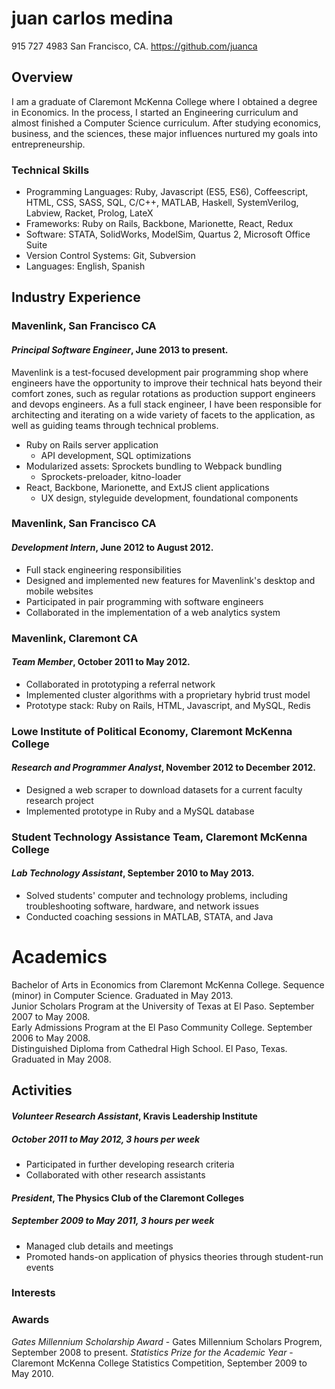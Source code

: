 # juan carlos medina

915 727 4983
San Francisco, CA.
https://github.com/juanca

## Overview

I am a graduate of Claremont McKenna College where I obtained a degree in Economics.
In the process, I started an Engineering curriculum and almost finished a Computer Science curriculum.
After studying economics, business, and the sciences, these major influences nurtured my goals into entrepreneurship.


### Technical Skills

* Programming Languages:
    Ruby,
    Javascript (ES5, ES6),
    Coffeescript,
    HTML,
    CSS,
    SASS,
    SQL,
    C/C++,
    MATLAB,
    Haskell,
    SystemVerilog,
    Labview,
    Racket,
    Prolog,
    LateX
* Frameworks:
    Ruby on Rails,
    Backbone,
    Marionette,
    React,
    Redux
* Software:
    STATA,
    SolidWorks,
    ModelSim,
    Quartus 2,
    Microsoft Office Suite
* Version Control Systems:
    Git,
    Subversion
* Languages: English, Spanish


## Industry Experience

### Mavenlink, San Francisco CA
#### *Principal Software Engineer*, June 2013 to present.

Mavenlink is a test-focused development pair programming shop where engineers have the opportunity to improve their
technical hats beyond their comfort zones, such as regular rotations as production support engineers and devops
engineers. As a full stack engineer, I have been responsible for architecting and iterating on a wide variety of
facets to the application, as well as guiding teams through technical problems.

 * Ruby on Rails server application
   - API development, SQL optimizations
 * Modularized assets: Sprockets bundling to Webpack bundling
   - Sprockets-preloader, kitno-loader
 * React, Backbone, Marionette, and ExtJS client applications
   - UX design, styleguide development, foundational components

### Mavenlink, San Francisco CA
#### *Development Intern*, June 2012 to August 2012.

 * Full stack engineering responsibilities
 * Designed and implemented new features for Mavenlink's desktop and mobile websites
 * Participated in pair programming with software engineers
 * Collaborated in the implementation of a web analytics system

### Mavenlink, Claremont CA
#### *Team Member*, October 2011 to May 2012.

 * Collaborated in prototyping a referral network
 * Implemented cluster algorithms with a proprietary hybrid trust model
 * Prototype stack: Ruby on Rails, HTML, Javascript, and MySQL, Redis

### Lowe Institute of Political Economy, Claremont McKenna College
#### *Research and Programmer Analyst*, November 2012 to December 2012.

 * Designed a web scraper to download datasets for a current faculty research project
 * Implemented prototype in Ruby and a MySQL database

### Student Technology Assistance Team, Claremont McKenna College
#### *Lab Technology Assistant*, September 2010 to May 2013.

 * Solved students' computer and technology problems, including troubleshooting software, hardware, and network issues
 * Conducted coaching sessions in MATLAB, STATA, and Java

# Academics
Bachelor of Arts in Economics from Claremont McKenna College. Sequence (minor) in Computer Science. Graduated in May 2013.  
Junior Scholars Program at the University of Texas at El Paso. September 2007 to May 2008.  
Early Admissions Program at the El Paso Community College. September 2006 to May 2008.  
Distinguished Diploma from Cathedral High School. El Paso, Texas. Graduated in May 2008.


## Activities

#### *Volunteer Research Assistant*, Kravis Leadership Institute
##### October 2011 to May 2012, 3 hours per week

 * Participated in further developing research criteria
 * Collaborated with other research assistants

#### *President*, The Physics Club of the Claremont Colleges
##### September 2009 to May 2011, 3 hours per week

 * Managed club details and meetings
 * Promoted hands-on application of physics theories through student-run events

### Interests


### Awards
*Gates Millennium Scholarship Award* - Gates Millennium Scholars Progrem, September 2008 to present.
*Statistics Prize for the Academic Year* - Claremont McKenna College Statistics Competition, September 2009 to May 2010.
